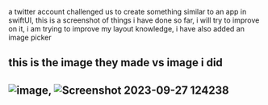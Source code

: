 a twitter account challenged us to create something similar to an app in swiftUI, this is a screenshot of things i have done so far, i will try to improve on it, i am trying to improve my layout knowledge, i have also added an image picker 
## this is the image they made vs image i did ##
## ![image](https://github.com/Amjadyabroudi128/demo/assets/61939508/9eba145e-84f7-4db2-b6de-ef01366f42a0), ![Screenshot 2023-09-27 124238](https://github.com/Amjadyabroudi128/demo/assets/61939508/dc3c19ea-b1af-4170-b90d-05707f7c7bd4) ##
